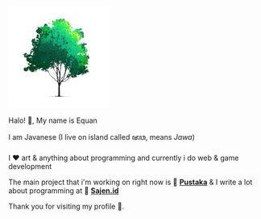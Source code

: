 
![phon](https://raw.githubusercontent.com/junwatu/junwatu/master/sajenid-tree.png)

Halo! 👋, My name is Equan

I am Javanese (I live on island called ꦗꦮ, means *Jawa*)

I ♥ art & anything about programming and currently i do web & game development

The main project that i'm working on right now is 🚀 [**Pustaka**](https://kalenderjawa.dev) & I write a lot about programming at 🚀 [**Sajen.id**](https://sajen.id)

Thank you for visiting my profile 🍻.
